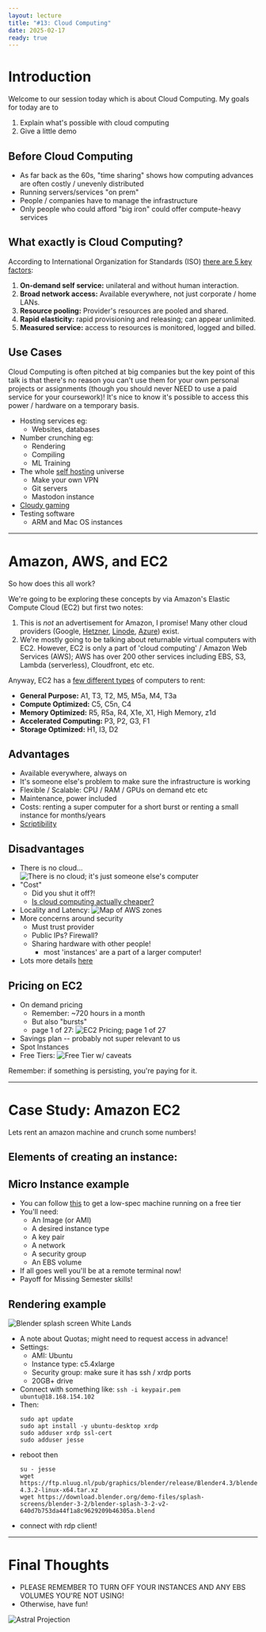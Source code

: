 ```yaml
---
layout: lecture
title: "#13: Cloud Computing"
date: 2025-02-17
ready: true
---
```


# Introduction
Welcome to our session today which is about Cloud Computing.  My goals for today are to

1. Explain what's possible with cloud computing
2. Give a little demo

## Before Cloud Computing
* As far back as the 60s, "time sharing" shows how computing advances are often costly / unevenly distributed
* Running servers/services "on prem"
* People / companies have to manage the infrastructure
* Only people who could afford "big iron" could offer compute-heavy services

## What exactly is Cloud Computing?
According to International Organization for Standards (ISO) [there are 5 key factors](https://nvlpubs.nist.gov/nistpubs/Legacy/SP/nistspecialpublication800-145.pdf):
1. **On-demand self service:** unilateral and without human interaction.
2. **Broad network access:** Available everywhere, not just corporate / home LANs.
3. **Resource pooling:** Provider's resources are pooled and shared.
4. **Rapid elasticity:** rapid provisioning and releasing; can appear unlimited.
5. **Measured service:** access to resources is monitored, logged and billed.

## Use Cases
Cloud Computing is often pitched at big companies but the key point of this talk is that there's no reason you can't use them for your own personal projects or assignments (though you should never NEED to use a paid service for your coursework)!  It's nice to know it's possible to access this power / hardware on a temporary basis.

* Hosting services eg:
	* Websites, databases
* Number crunching eg:
	* Rendering
	* Compiling
	* ML Training
* The whole [self hosting](https://github.com/awesome-selfhosted/awesome-selfhosted) universe
	* Make your own VPN
	* Git servers
	* Mastodon instance
* [Cloudy gaming](https://www.reddit.com/r/cloudygamer/)
* Testing software
	* ARM and Mac OS instances

---

# Amazon, AWS, and EC2
So how does this all work?

We're going to be exploring these concepts by via Amazon's Elastic Compute Cloud (EC2) but first two notes:
1. This is *not* an advertisement for Amazon, I promise!  Many other cloud providers (Google, [Hetzner](https://www.hetzner.com/), [Linode](https://www.linode.com/), [Azure](https://portal.azure.com/)) exist.
2. We're mostly going to be talking about returnable virtual computers with EC2.  However, EC2 is only a part of 'cloud computing' / Amazon Web Services (AWS); AWS has over 200 other services including EBS, S3, Lambda (serverless), Cloudfront, etc etc.

Anyway, EC2 has a [few different types](https://aws.amazon.com/ec2/instance-types/) of computers to rent:
* **General Purpose:** A1, T3, T2, M5, M5a, M4, T3a
* **Compute Optimized:** C5, C5n, C4
* **Memory Optimized:** R5, R5a, R4, X1e, X1, High Memory, z1d
* **Accelerated Computing:** P3, P2, G3, F1
* **Storage Optimized:** H1, I3, D2

## Advantages
* Available everywhere, always on
* It's someone else's problem to make sure the infrastructure is working
* Flexible / Scalable: CPU / RAM / GPUs on demand etc etc
* Maintenance, power included
* Costs: renting a super computer for a short burst or renting a small instance for months/years
* [Scriptibility](https://github.com/heavyimage/gimme-a-gpu-box)

## Disadvantages
* There is no cloud...
	![There is no cloud; it's just someone else's computer](/2024/files/no_cloud.jpeg)
* "Cost"
	* Did you shut it off?!
	* [Is cloud computing actually cheaper?](https://www.infoworld.com/article/2335678/why-exit-the-cloud-37signals-explains.html)
* Locality and Latency:
	![Map of AWS zones](/2024/files/aws_zones.png)
* More concerns around security
	* Must trust provider
    * Public IPs?  Firewall?
    * Sharing hardware with other people!
		* most 'instances' are a part of a larger computer!
* Lots more details [here](https://en.wikipedia.org/wiki/Cloud_computing_issues)

## Pricing on EC2
* On demand pricing
	* Remember: ~720 hours in a month
	* But also "bursts"
	* page 1 of 27:
	![EC2 Pricing; page 1 of 27](/2024/files/ec2_pricing.png)
* Savings plan -- probably not super relevant to us
* Spot Instances
* Free Tiers:
	![Free Tier w/ caveats](/2024/files/free_tier.png)

Remember: if something is persisting, you're paying for it.

---

# Case Study: Amazon EC2
Lets rent an amazon machine and crunch some numbers!

## Elements of creating an instance:

## Micro Instance example
* You can follow [this](https://docs.aws.amazon.com/AWSEC2/latest/UserGuide/EC2_GetStarted.html) to get a low-spec machine running on a free tier
* You'll need:
	* An Image (or AMI)
	* A desired instance type
	* A key pair
	* A network
	* A security group
	* An EBS volume
* If all goes well you'll be at a remote terminal now!
* Payoff for Missing Semester skills!

## Rendering example

![Blender splash screen White Lands](/2024/files/white_lands_small.jpg)
* A note about Quotas; might need to request access in advance!
* Settings:
	* AMI: Ubuntu
	* Instance type: c5.4xlarge
	* Security group: make sure it has ssh / xrdp ports
	* 20GB+ drive
* Connect with something like: `ssh -i keypair.pem ubuntu@18.168.154.102`
* Then:
	```
	sudo apt update
	sudo apt install -y ubuntu-desktop xrdp
	sudo adduser xrdp ssl-cert
	sudo adduser jesse
	```
* reboot then
	```
	su - jesse
	wget https://ftp.nluug.nl/pub/graphics/blender/release/Blender4.3/blender-4.3.2-linux-x64.tar.xz
	wget https://download.blender.org/demo-files/splash-screens/blender-3-2/blender-splash-3-2-v2-640d7b753da44f1a8c9629209b46305a.blend
	```
* connect with rdp client!

---

# Final Thoughts
* PLEASE REMEMBER TO TURN OFF YOUR INSTANCES AND ANY EBS VOLUMES YOU'RE NOT USING!
* Otherwise, have fun!

![Astral Projection](/2024/files/astral_ssh.jpg)
